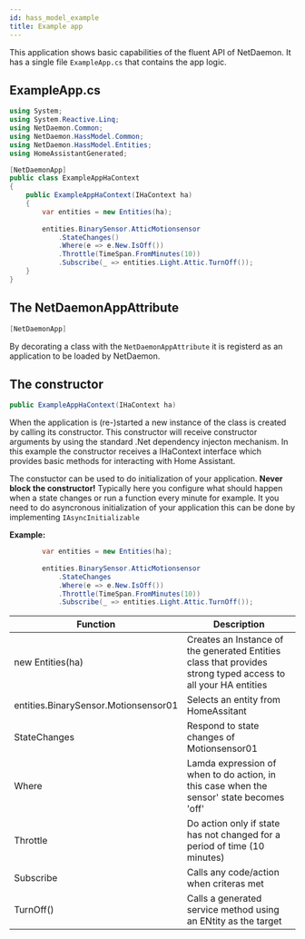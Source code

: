 ```yaml
---
id: hass_model_example
title: Example app
---
```

This application shows basic capabilities of the fluent API of NetDaemon. It has a single file  `ExampleApp.cs` that contains the app logic.

## ExampleApp.cs

```cs
using System;
using System.Reactive.Linq;
using NetDaemon.Common;
using NetDaemon.HassModel.Common;
using NetDaemon.HassModel.Entities;
using HomeAssistantGenerated;

[NetDaemonApp]
public class ExampleAppHaContext
{
    public ExampleAppHaContext(IHaContext ha)
    {
        var entities = new Entities(ha);
        
        entities.BinarySensor.AtticMotionsensor
            .StateChanges()
            .Where(e => e.New.IsOff())
            .Throttle(TimeSpan.FromMinutes(10))
            .Subscribe(_ => entities.Light.Attic.TurnOff());
    }
}
```

## The NetDaemonAppAttribute

```cs
[NetDaemonApp]
```

By decorating a class with the `NetDaemonAppAttribute` it is registerd as an application to be loaded by NetDaemon.

## The constructor
```cs
public ExampleAppHaContext(IHaContext ha)
```

When the application is (re-)started a new instance of the class is created by calling its constructor. This constructor will receive constructor arguments by using the standard .Net dependency injecton mechanism. In this example the constructor receives a IHaContext interface which provides basic methods for interacting with Home Assistant.

The constuctor can be used to do initialization of your application. **Never block the constructor!** Typically here you configure what should happen when a state changes or run a function every minute for example. It you need to do asyncronous initialization of your application this can be done by implementing `IAsyncInitializable`

**Example:**

```cs
        var entities = new Entities(ha);
        
        entities.BinarySensor.AtticMotionsensor
            .StateChanges
            .Where(e => e.New.IsOff())
            .Throttle(TimeSpan.FromMinutes(10))
            .Subscribe(_ => entities.Light.Attic.TurnOff());
```

| Function        | Description                                                              |
| --------------- | -------------------------------------------------------------------------|
| new Entities(ha)     | Creates an Instance of the generated Entities class that provides strong typed access to all your HA entities
| entities.BinarySensor.Motionsensor01          | Selects an entity from HomeAssitant |
| StateChanges    | Respond to state changes of Motionsensor01                  |
| Where           | Lamda expression of when to do action, in this case when the sensor' state becomes 'off'
| Throttle        | Do action only if state has not changed for a period of time (10 minutes) |
| Subscribe       | Calls any code/action when criteras met                                  |
| TurnOff()       | Calls a generated service method using an ENtity as the target|
